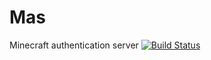 # Mas
Minecraft authentication server
[![Build Status](https://travis-ci.org/Exitialis/Mas.svg?branch=master)](https://travis-ci.org/Exitialis/Mas)
